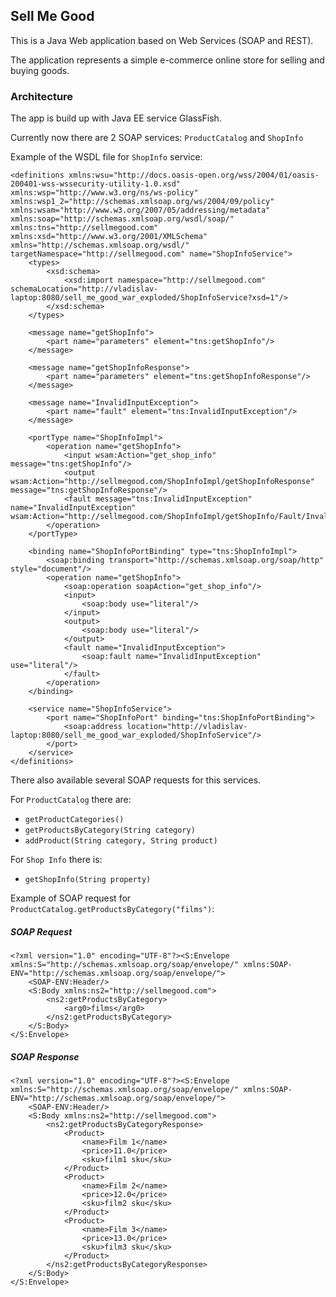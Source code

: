 ## Sell Me Good

This is a Java Web application based on Web Services (SOAP and REST).

The application represents a simple e-commerce online store for selling and buying goods.

### Architecture

The app is build up with Java EE service GlassFish.

Currently now there are 2 SOAP services: ```ProductCatalog``` and ```ShopInfo```

Example of the WSDL file for ```ShopInfo``` service:
```$xslt
<definitions xmlns:wsu="http://docs.oasis-open.org/wss/2004/01/oasis-200401-wss-wssecurity-utility-1.0.xsd" xmlns:wsp="http://www.w3.org/ns/ws-policy" xmlns:wsp1_2="http://schemas.xmlsoap.org/ws/2004/09/policy" xmlns:wsam="http://www.w3.org/2007/05/addressing/metadata" xmlns:soap="http://schemas.xmlsoap.org/wsdl/soap/" xmlns:tns="http://sellmegood.com" xmlns:xsd="http://www.w3.org/2001/XMLSchema" xmlns="http://schemas.xmlsoap.org/wsdl/" targetNamespace="http://sellmegood.com" name="ShopInfoService">
    <types>
        <xsd:schema>
            <xsd:import namespace="http://sellmegood.com" schemaLocation="http://vladislav-laptop:8080/sell_me_good_war_exploded/ShopInfoService?xsd=1"/>
        </xsd:schema>
    </types>
    
    <message name="getShopInfo">
        <part name="parameters" element="tns:getShopInfo"/>
    </message>

    <message name="getShopInfoResponse">
        <part name="parameters" element="tns:getShopInfoResponse"/>
    </message>

    <message name="InvalidInputException">
        <part name="fault" element="tns:InvalidInputException"/>
    </message>

    <portType name="ShopInfoImpl">
        <operation name="getShopInfo">
            <input wsam:Action="get_shop_info" message="tns:getShopInfo"/>
            <output wsam:Action="http://sellmegood.com/ShopInfoImpl/getShopInfoResponse" message="tns:getShopInfoResponse"/>
            <fault message="tns:InvalidInputException" name="InvalidInputException" wsam:Action="http://sellmegood.com/ShopInfoImpl/getShopInfo/Fault/InvalidInputException"/>
        </operation>
    </portType>

    <binding name="ShopInfoPortBinding" type="tns:ShopInfoImpl">
        <soap:binding transport="http://schemas.xmlsoap.org/soap/http" style="document"/>
        <operation name="getShopInfo">
            <soap:operation soapAction="get_shop_info"/>
            <input>
                <soap:body use="literal"/>
            </input>
            <output>
                <soap:body use="literal"/>
            </output>
            <fault name="InvalidInputException">
                <soap:fault name="InvalidInputException" use="literal"/>
            </fault>
        </operation>
    </binding>

    <service name="ShopInfoService">
        <port name="ShopInfoPort" binding="tns:ShopInfoPortBinding">
            <soap:address location="http://vladislav-laptop:8080/sell_me_good_war_exploded/ShopInfoService"/>
        </port>
    </service>
</definitions>
```

There also available several SOAP requests for this services.

For ```ProductCatalog``` there are:

- ```getProductCategories()```
- ```getProductsByCategory(String category)```
- ```addProduct(String category, String product)```

For ```Shop Info``` there is:
- ```getShopInfo(String property)```

Example of SOAP request for ```ProductCatalog.getProductsByCategory("films")```:
##### SOAP Request
```$xslt
<?xml version="1.0" encoding="UTF-8"?><S:Envelope xmlns:S="http://schemas.xmlsoap.org/soap/envelope/" xmlns:SOAP-ENV="http://schemas.xmlsoap.org/soap/envelope/">
    <SOAP-ENV:Header/>
    <S:Body xmlns:ns2="http://sellmegood.com">
        <ns2:getProductsByCategory>
            <arg0>films</arg0>
        </ns2:getProductsByCategory>
    </S:Body>
</S:Envelope>
```
##### SOAP Response
```$xslt
<?xml version="1.0" encoding="UTF-8"?><S:Envelope xmlns:S="http://schemas.xmlsoap.org/soap/envelope/" xmlns:SOAP-ENV="http://schemas.xmlsoap.org/soap/envelope/">
    <SOAP-ENV:Header/>
    <S:Body xmlns:ns2="http://sellmegood.com">
        <ns2:getProductsByCategoryResponse>
            <Product>
                <name>Film 1</name>
                <price>11.0</price>
                <sku>film1 sku</sku>
            </Product>
            <Product>
                <name>Film 2</name>
                <price>12.0</price>
                <sku>film2 sku</sku>
            </Product>
            <Product>
                <name>Film 3</name>
                <price>13.0</price>
                <sku>film3 sku</sku>
            </Product>
        </ns2:getProductsByCategoryResponse>
    </S:Body>
</S:Envelope>
```
